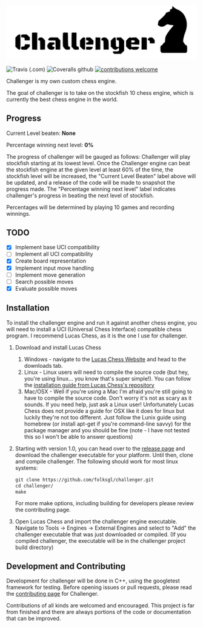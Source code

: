 
![](.github/IMG/challenger.svg)

![Travis (.com)](https://img.shields.io/travis/com/folksgl/challenger.svg)
![Coveralls github](https://img.shields.io/coveralls/github/folksgl/challenger.svg)
[![contributions welcome](https://img.shields.io/badge/contributions-welcome-brightgreen.svg?style=flat)](https://github.com/dwyl/esta/issues)

Challenger is my own custom chess engine.

The goal of challenger is to take on the stockfish 10 chess engine, which is currently the best chess engine in the world.

## Progress

Current Level beaten: **None**

Percentage winning next level: **0%**
 
The progress of challenger will be gauged as follows: Challenger will play stockfish starting at its lowest level. Once the Challenger engine can beat the stockfish engine at the given level at least 60% of the time, the stockfish level will be increased, the "Current Level Beaten" label above will be updated, and a release of the code will be made to snapshot the progress made.
The "Percentage winning next level" label indicates challenger's progress in beating the next level of stockfish.

Percentages will be determined by playing 10 games and recording winnings.

## TODO
- [x] Implement base UCI compatibility
- [ ] Implement all UCI compatibility
- [x] Create board representation
- [x] Implement input move handling
- [ ] Implement move generation
- [ ] Search possible moves
- [x] Evaluate possible moves

## Installation

To install the challenger engine and run it against another chess engine, you will need to install a UCI (Universal Chess Interface) compatible chess program. I recommend Lucas Chess, as it is the one I use for challenger.

1) Download and install Lucas Chess
   1. Windows - navigate to the [Lucas Chess Website](https://lucaschess.pythonanywhere.com/index.html) and head to the downloads tab.
   2. Linux - Linux users will need to compile the source code (but hey, you're using linux... you know that's super simple!). You can follow the [installation guide from Lucas Chess's repository](https://github.com/lukasmonk/lucaschess/blob/master/Linux/LinuxInstallation.md)
   3. Mac/OSX - Well if you're using a Mac I'm afraid you're still going to have to compile the source code. Don't worry it's not as scary as it sounds. If you need help, just ask a Linux user! Unfortunately Lucas Chess does not provide a guide for OSX like it does for linux but luckily they're not too different. Just follow the Lunix guide using homebrew (or install apt-get if you're command-line savvy) for the package manager and you should be fine (note - I have not tested this so I won't be able to answer questions)
2) Starting with version 1.0, you can head over to the [release page](https://github.com/folksgl/challenger/releases) and download the challenger executable for your platform. Until then, clone and compile challenger. The following should work for most linux systems:
   ```
   git clone https://github.com/folksgl/challenger.git
   cd challenger/
   make
   ```
   For more make options, including building for developers please review the contributing page.
   
3) Open Lucas Chess and import the challenger engine executable. Navigate to Tools -> Engines -> External Engines and select to "Add" the challenger executable that was just downloaded or compiled. (If you compiled challenger, the executable will be in the challenger project build directory)

## Development and Contributing
Development for challenger will be done in C++, using the googletest framework for testing. Before opening issues or pull requests, please read the [contributing page](https://github.com/folksgl/challenger/blob/master/.github/CONTRIBUTING.md) for Challenger.

Contributions of all kinds are welcomed and encouraged. This project is far from finished and there are always portions of the code or documentation that can be improved.
